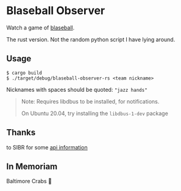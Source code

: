 # Blaseball Observer 

Watch a game of [blaseball](https://blaseball.com).

The rust version.
Not the random python script I have lying around.

## Usage
```shell script
$ cargo build
$ ./target/debug/blaseball-observer-rs <team nickname>
```

Nicknames with spaces should be quoted: `"jazz hands"`

> Note: Requires libdbus to be installed, for notifications.
>
> On Ubuntu 20.04, try installing the `libdbus-1-dev` package

## Thanks
to SIBR for some [api information](https://github.com/Society-for-Internet-Blaseball-Research/blaseball-api-spec)

## In Memoriam

Baltimore Crabs 🦀